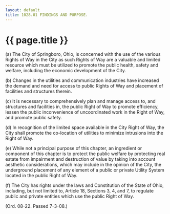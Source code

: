 ```yaml
---
layout: default 
title: 1028.01 FINDINGS AND PURPOSE.
---
```


{{ page.title }}
================

​(a) The City of Springboro, Ohio, is concerned with the use of the
various Rights of Way in the City as such Rights of Way are a valuable
and limited resource which must be utilized to promote the public
health, safety and welfare, including the economic development of the
City.

​(b) Changes in the utilities and communication industries have
increased the demand and need for access to public Rights of Way and
placement of facilities and structures therein.

​(c) It is necessary to comprehensively plan and manage access to, and
structures and facilities in, the public Right of Way to promote
efficiency, lessen the public inconvenience of uncoordinated work in the
Right of Way, and promote public safety.

​(d) In recognition of the limited space available in the City Right of
Way, the City shall promote the co-location of utilities to minimize
intrusions into the Right of Way.

​(e) While not a principal purpose of this chapter, an ingredient or
component of this chapter is to protect the public welfare by protecting
real estate from impairment and destruction of value by taking into
account aesthetic considerations, which may include in the opinion of
the City, the underground placement of any element of a public or
private Utility System located in the public Right of Way.

​(f) The City has rights under the laws and Constitution of the State of
Ohio, including, but not limited to, Article 18, Sections 3, 4, and 7,
to regulate public and private entities which use the public Right of
Way.

(Ord. 08-22. Passed 7-3-08.)
